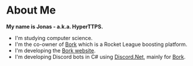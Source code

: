 # About Me
**My name is **Jonas** - a.k.a. **HyperTTPS**.**
- I'm studying computer science.
- I'm the co-owner of [Bork][bork-website] which is a Rocket League boosting platform.
- I'm developing the [Bork website][bork-website].
- I'm developing Discord bots in C# using [Discord.Net][discord.net-rep], mainly for [Bork][bork-website].

<!--
**HyperTTPS/HyperTTPS** is a ✨ _special_ ✨ repository because its `README.md` (this file) appears on your GitHub profile.

Here are some ideas to get you started:

- 🔭 I’m currently working on ...
- 🌱 I’m currently learning ...
- 👯 I’m looking to collaborate on ...
- 🤔 I’m looking for help with ...
- 💬 Ask me about ...
- 📫 How to reach me: ...
- 😄 Pronouns: ...
- ⚡ Fun fact: ...
-->

[bork-website]: https://borkofficial.com
[pycord-rep]: https://github.com/Pycord-Development/pycord
[discord.net-rep]: https://github.com/discord-net/Discord.Net
